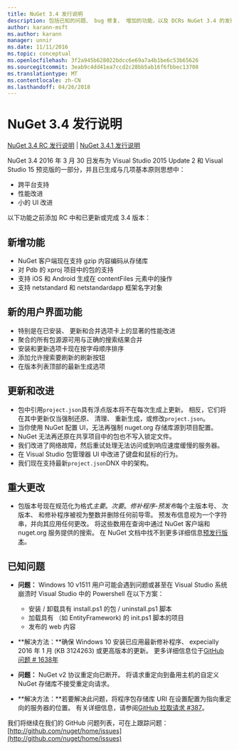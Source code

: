 ```yaml
---
title: NuGet 3.4 发行说明
description: 包括已知的问题、 bug 修复、 增加的功能，以及 DCRs NuGet 3.4 的发行说明。
author: karann-msft
ms.author: karann
manager: unnir
ms.date: 11/11/2016
ms.topic: conceptual
ms.openlocfilehash: 3f2a945b628022bdcc6e69a7a4b1be6c53b65626
ms.sourcegitcommit: 3eab9c4dd41ea7ccd2c28bb5ab16f6fbbec13708
ms.translationtype: MT
ms.contentlocale: zh-CN
ms.lasthandoff: 04/26/2018
---
```

# <a name="nuget-34-release-notes"></a>NuGet 3.4 发行说明

[NuGet 3.4 RC 发行说明](../release-notes/nuget-3.4-RC.md) | [NuGet 3.4.1 发行说明](../release-notes/nuget-3.4.1.md)

NuGet 3.4 2016 年 3 月 30 日发布为 Visual Studio 2015 Update 2 和 Visual Studio 15 预览版的一部分，并且已生成与几项基本原则思想中：

* 跨平台支持
* 性能改进
* 小的 UI 改进

以下功能之前添加 RC 中和已更新或完成 3.4 版本：

## <a name="new-features"></a>新增功能

* NuGet 客户端现在支持 gzip 内容编码从存储库
* 对 Pdb 的 xproj 项目中的包的支持
* 支持 iOS 和 Android 生成在 contentFiles 元素中的操作
* 支持 netstandard 和 netstandardapp 框架名字对象

## <a name="new-user-interface-features"></a>新的用户界面功能

* 特别是在已安装、 更新和合并选项卡上的显著的性能改进
* 聚合的所有包源源可用与正确的搜索结果合并
* 安装和更新选项卡现在按字母顺序排序
* 添加允许搜索要刷新的刷新按钮
* 在版本列表顶部的最新生成选项

## <a name="updates-and-improvements"></a>更新和改进

* 包中引用`project.json`具有浮点版本将不在每次生成上更新。 相反，它们将在其中更新仅当强制还原、 清理、 重新生成，或修改`project.json`。
* 当你使用 NuGet 配置 UI，无法再强制 nuget.org 存储库源到项目配置。
* NuGet 无法再还原在共享项目中的包也不写入锁定文件。
* 我们改进了网络故障，然后重试处理无法访问或到响应速度缓慢的服务器。
* 在 Visual Studio 包管理器 UI 中改进了键盘和鼠标的行为。
* 我们现在支持最新`project.json`DNX 中的架构。

## <a name="breaking-changes"></a>重大更改

* 包版本号现在规范化为格式*主要*。*次要*。*修补程序*-*预发布*每个主版本号、 次版本、 和修补程序被视为整数并删除任何前导零。  预发布信息视为一个字符串，并向其应用任何更改。 将这些数用在查询中通过 NuGet 客户端和 nuget.org 服务提供的搜索。  在 NuGet 文档中找不到更多详细信息[预发行版本](../create-packages/prerelease-packages.md)。

## <a name="known-issues"></a>已知问题

* **问题：** Windows 10 v1511 用户可能会遇到问题或甚至在 Visual Studio 系统崩溃时 Visual Studio 中的 Powershell 在以下方案：
    * 安装 / 卸载具有 install.ps1 的包 / uninstall.ps1 脚本
    * 加载具有 （如 EntityFramework) 的 init.ps1 脚本的项目
    * 发布的 web 内容

* **解决方法：**确保 Windows 10 安装已应用最新修补程序、 expecially 2016 年 1 月 (KB 3124263) 或更高版本的更新。  更多详细信息位于[GitHub 问题 # 1638年](http://github.com/nuget/home/issues/1638)

* **问题：** NuGet v2 协议重定向已断开。
将请求重定向到备用主机的自定义 NuGet 存储库不接受重定向请求。
* **解决方法：**若要解决此问题，将程序包存储库 URI 在设置配置为指向重定向的服务器的位置。
有关详细信息，请参阅[GitHub 拉取请求 #387](https://github.com/NuGet/NuGet.Client/pull/387)。

我们将继续在我们的 GitHub 问题列表，可在上跟踪问题： [http://github.com/nuget/home/issues](http://github.com/nuget/home/issues)